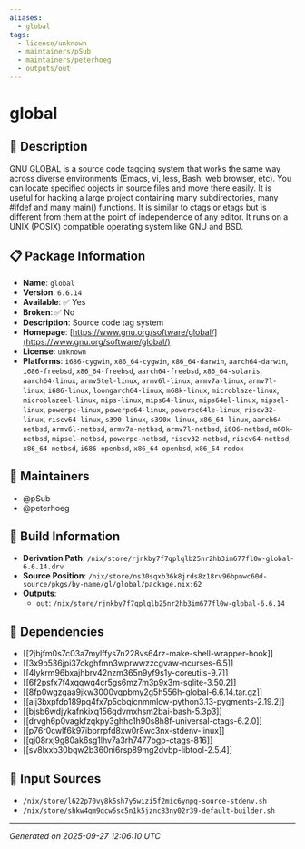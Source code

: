 ```yaml
---
aliases:
  - global
tags:
  - license/unknown
  - maintainers/pSub
  - maintainers/peterhoeg
  - outputs/out
---
```


# global

## 📝 Description

GNU GLOBAL is a source code tagging system that works the same way
across diverse environments (Emacs, vi, less, Bash, web browser, etc).
You can locate specified objects in source files and move there easily.
It is useful for hacking a large project containing many
subdirectories, many #ifdef and many main() functions.  It is similar
to ctags or etags but is different from them at the point of
independence of any editor.  It runs on a UNIX (POSIX) compatible
operating system like GNU and BSD.


## 📋 Package Information

- **Name**: `global`
- **Version**: `6.6.14`
- **Available**: ✅ Yes
- **Broken**: ✅ No
- **Description**: Source code tag system
- **Homepage**: [https://www.gnu.org/software/global/](https://www.gnu.org/software/global/)
- **License**: `unknown`
- **Platforms**: `i686-cygwin`, `x86_64-cygwin`, `x86_64-darwin`, `aarch64-darwin`, `i686-freebsd`, `x86_64-freebsd`, `aarch64-freebsd`, `x86_64-solaris`, `aarch64-linux`, `armv5tel-linux`, `armv6l-linux`, `armv7a-linux`, `armv7l-linux`, `i686-linux`, `loongarch64-linux`, `m68k-linux`, `microblaze-linux`, `microblazeel-linux`, `mips-linux`, `mips64-linux`, `mips64el-linux`, `mipsel-linux`, `powerpc-linux`, `powerpc64-linux`, `powerpc64le-linux`, `riscv32-linux`, `riscv64-linux`, `s390-linux`, `s390x-linux`, `x86_64-linux`, `aarch64-netbsd`, `armv6l-netbsd`, `armv7a-netbsd`, `armv7l-netbsd`, `i686-netbsd`, `m68k-netbsd`, `mipsel-netbsd`, `powerpc-netbsd`, `riscv32-netbsd`, `riscv64-netbsd`, `x86_64-netbsd`, `i686-openbsd`, `x86_64-openbsd`, `x86_64-redox`
## 👥 Maintainers

- @pSub
- @peterhoeg


## 🔧 Build Information

- **Derivation Path**: `/nix/store/rjnkby7f7qplqlb25nr2hb3im677fl0w-global-6.6.14.drv`
- **Source Position**: `/nix/store/ns30sqxb36k8jrds8z18rv96bpnwc60d-source/pkgs/by-name/gl/global/package.nix:62`
- **Outputs**:
  - `out`:  `/nix/store/rjnkby7f7qplqlb25nr2hb3im677fl0w-global-6.6.14`

## 🔗 Dependencies

- [[2jbjfm0s7c03a7mylffys7n228vs64rz-make-shell-wrapper-hook]]
- [[3x9b536jpi37ckghfmn3wprwwzzcgvaw-ncurses-6.5]]
- [[4lykrm96bxajhbrv42nzm365n9yf9s1y-coreutils-9.7]]
- [[6f2psfx7f4xqqwq4cr5gs6mz7m3p9x3m-sqlite-3.50.2]]
- [[8fp0wgzgaa9jkw3000vqpbmy2g5h556h-global-6.6.14.tar.gz]]
- [[aij3bxpfdp189pq4fx7p5cbqicnmmlcw-python3.13-pygments-2.19.2]]
- [[bjsb6wdjykafnkixq156qdvmxhsm2bai-bash-5.3p3]]
- [[drvgh6p0vagkfzqkpy3ghhc1h90s8h8f-universal-ctags-6.2.0]]
- [[p76r0cwlf6k97ibprrpfd8xw0r8wc3nx-stdenv-linux]]
- [[qi08rxj9g80ak6sg1lhv7a3rh7477bgp-ctags-816]]
- [[sv8lxxb30bqw2b360ni6rsp89mg2dvbp-libtool-2.5.4]]

## 📁 Input Sources

- `/nix/store/l622p70vy8k5sh7y5wizi5f2mic6ynpg-source-stdenv.sh`
- `/nix/store/shkw4qm9qcw5sc5n1k5jznc83ny02r39-default-builder.sh`

---
*Generated on 2025-09-27 12:06:10 UTC*
